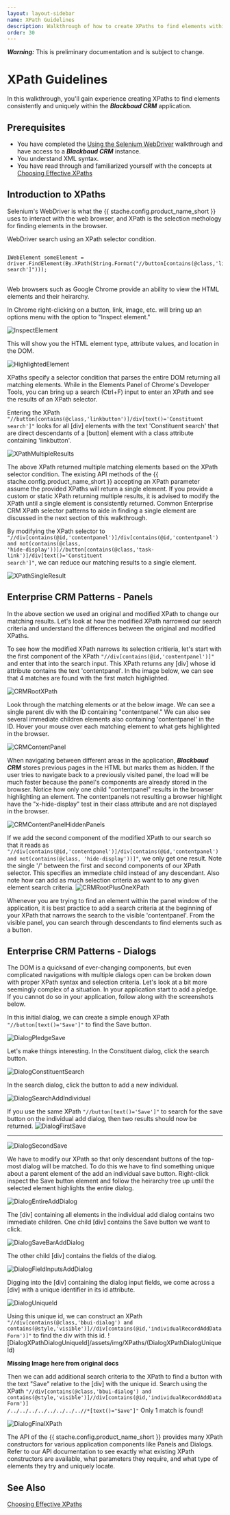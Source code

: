 ```yaml
---
layout: layout-sidebar
name: XPath Guidelines
description: Walkthrough of how to create XPaths to find elements within the Blackbaud CRM application.
order: 30
---
```


<p class="alert alert-warning"><strong><em>Warning:</em></strong> This is preliminary documentation and is subject to change.</p>

# XPath Guidelines
In this walkthrough, you'll gain experience creating XPaths to find elements consistently and uniquely within the ***Blackbaud CRM*** application.

## Prerequisites

* You have completed the [Using the Selenium WebDriver]({{stache.config.blue_walkthroughs_201_selenium}}) walkthrough and have access to a ***Blackbaud CRM*** instance.
* You understand XML syntax.
* You have read through and familiarized yourself with the concepts at [Choosing Effective XPaths](http://www.toolsqa.com/selenium-webdriver/choosing-effective-xpath/)

## Introduction to XPaths

Selenium's WebDriver is what the {{ stache.config.product_name_short }} uses to interact with the web browser, and XPath is the selection methology for finding elements in the browser.

<div class="codeSnippetContainerTabs"><div class="codeSnippetContainerTabSingle">WebDriver search using an XPath selector condition.</div></div>
<pre><code class="language-csharp">
IWebElement someElement = driver.FindElement(By.XPath(String.Format("//button[contains(@class,'linkbutton')]/div[text()='Constituent search']")));
</code>
</pre>

Web browsers such as Google Chrome provide an ability to view the HTML elements and their heirarchy.

In Chrome right-clicking on a button, link, image, etc. will bring up an options menu with the option to "Inspect element."

![InspectElement](/assets/img/XPaths/InspectElement.PNG)  

This will show you the HTML element type, attribute values, and location in the DOM.

![HighlightedElement](/assets/img/XPaths/HighlightedElement.PNG)  

XPaths specify a selector condition that parses the entire DOM returning all matching elements. While in the Elements Panel of Chrome's Developer Tools, you can bring up a search (Ctrl+F) input to enter an XPath and see the results of an XPath selector.

Entering the XPath <code>"//button[contains(@class,'linkbutton')]/div[text()='Constituent search']"</code> looks for all [div] elements with the text 'Constituent search' that are direct descendants of a [button] element with a class attribute containing 'linkbutton'.

![XPathMultipleResults](/assets/img/XPaths/XPathMultipleResults.PNG)

The above XPath returned multiple matching elements based on the XPath selector condition. The existing API methods of the {{ stache.config.product_name_short }} accepting an XPath parameter assume the provided XPaths will return a single element. If you provide a custom or static XPath returning multiple results, it is advised to modify the XPath until a single element is consistently returned. Common Enterprise CRM XPath selector patterns to aide in finding a single element are discussed in the next section of this walkthrough.

By modifying the XPath selector to <code>"//div[contains(@id,'contentpanel')]/div[contains(@id,'contentpanel') and not(contains(@class, 'hide-display'))]//button[contains(@class,'task-link')]/div[text()='Constituent search']"</code>, we can reduce our matching results to a single element.

![XPathSingleResult](/assets/img/XPaths/XPathSingleResult.PNG)

## Enterprise CRM Patterns - Panels

In the above section we used an original and modified XPath to change our matching results. Let's look at how the modified XPath narrowed our search criteria and understand the differences between the original and modified XPaths.

To see how the modified XPath narrows its selection critieria, let's start with the first component of the XPath <code>"//div[contains(@id,'contentpanel')]"</code> and enter that into the search input. This XPath returns any [div] whose id attribute contains the text 'contentpanel'. In the image below, we can see that 4 matches are found with the first match highlighted.

![CRMRootXPath](/assets/img/XPaths/CRMRootXPath.PNG)  

Look through the matching elements or at the below image. We can see a single parent div with the ID containing "contentpanel." We can also see several immediate children elements also containing 'contentpanel' in the ID. Hover your mouse over each matching element to what gets highlighted in the browser.

![CRMContentPanel](/assets/img/XPaths/CRMContentPanel.PNG)  

When navigating between different areas in the application, ***Blackbaud CRM*** stores previous pages in the HTML but marks them as hidden. If the user tries to navigate back to a previously visited panel, the load will be much faster because the panel's components are already stored in the browser. Notice how only one child "contentpanel" results in the browser highlighting an element. The contentpanels not resulting a browser highlight have the "x-hide-display" test in their class attribute and are not displayed in the browser.

![CRMContentPanelHiddenPanels](/assets/img/XPaths/CRMContentPanelHiddenPanels.PNG)

If we add the second component of the modified XPath to our search so that it reads as <code>"//div[contains(@id,'contentpanel')]/div[contains(@id,'contentpanel') and not(contains(@class, 'hide-display'))]"</code>, we only get one result. Note the single '/' between the first and second components of our XPath selector. This specifies an immediate child instead of any descendant. Also note how can add as much selection criteria as want to to any given element search criteria.
![CRMRootPlusOneXPath](/assets/img/XPaths/CRMRootPlusOneXPath.PNG)  

Whenever you are trying to find an element within the panel window of the application, it is best practice to add a search criteria at the beginning of your XPath that narrows the search to the visible 'contentpanel'. From the visible panel, you can search through descendants to find elements such as a button.

## Enterprise CRM Patterns - Dialogs

The DOM is a quicksand of ever-changing components, but even complicated navigations with multiple dialogs open can be broken down with proper XPath syntax and selection criteria. Let's look at a bit more seemingly complex of a situation. In your application start to add a pledge. If you cannot do so in your application, follow along with the screenshots below.

In this initial dialog, we can create a simple enough XPath <code>"//button[text()='Save']"</code> to find the Save button.

![DialogPledgeSave](/assets/img/XPaths/DialogPledgeSave.PNG)  

Let's make things interesting. In the Constituent dialog, click the search button.

![DialogConstituentSearch](/assets/img/XPaths/DialogConstituentSearch.PNG)  

In the search dialog, click the button to add a new individual.

![DialogSearchAddIndividual](/assets/img/XPaths/DialogSearchAddIndividual.PNG)  

If you use the same XPath <code>"//button[text()='Save']"</code> to search for the save button on the individual add dialog, then two results should now be returned.
![DialogFirstSave](/assets/img/XPaths/DialogFirstSave.PNG)  

-------------

![DialogSecondSave](/assets/img/XPaths/DialogSecondSave.PNG)  

We have to modify our XPath so that only descendant buttons of the top-most dialog will be matched. To do this we have to find something unique about a parent element of the add an individual save button. Right-click inspect the Save button element and follow the heirarchy tree up until the selected element highlights the entire dialog.

![DialogEntireAddDialog](/assets/img/XPaths/DialogEntireAddDialog.PNG)  

The [div] containing all elements in the individual add dialog contains two immediate children. One child [div] contains the Save button we want to click.

![DialogSaveBarAddDialog](/assets/img/XPaths/DialogSaveBarAddDialog.PNG)  

The other child [div] contains the fields of the dialog.

![DialogFieldInputsAddDialog](/assets/img/XPaths/DialogFieldInputsAddDialog.PNG)  

Digging into the [div] containing the dialog input fields, we come across a [div] with a unique identifier in its id attribute.

![DialogUniqueId](/assets/img/XPaths/DialogUniqueId.PNG)  

Using this unique id, we can construct an XPath <code>"//div[contains(@class,'bbui-dialog') and contains(@style,'visible')]//div[contains(@id,'individualRecordAddDataForm')]"</code> to find the div with this id.
![DialogXPathDialogUniqueId]/assets/img/XPaths/(DialogXPathDialogUniqueId)  

****Missing Image here from original docs****

Then we can add additional search criteria to the XPath to find a button with the text "Save" relative to the [div] with the unique id. Search using the XPath <code>"//div[contains(@class,'bbui-dialog') and contains(@style,'visible')]//div[contains(@id,'individualRecordAddDataForm')] /../../../../../../../..//*[text()="Save"]"</code> Only 1 match is found!

![DialogFinalXPath](/assets/img/XPaths/DialogFinalXPath.PNG)  

The API of the {{ stache.config.product_name_short }} provides many XPath constructors for various application components like Panels and Dialogs. Refer to our API documentation to see exactly what existing XPath constructors are available, what parameters they require, and what type of elements they try and uniquely locate.

## See Also

[Choosing Effective XPaths](http://www.toolsqa.com/selenium-webdriver/choosing-effective-xpath/)  


